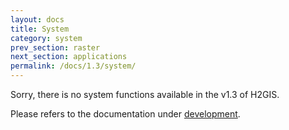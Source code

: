 ```yaml
---
layout: docs
title: System
category: system
prev_section: raster
next_section: applications
permalink: /docs/1.3/system/
---
```


Sorry, there is no system functions available in the v1.3 of H2GIS.

Please refers to the documentation under [development](../../dev/system).
